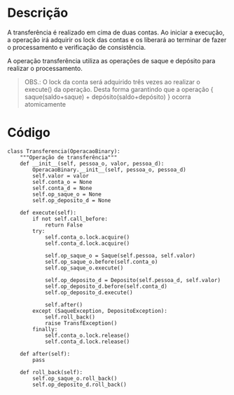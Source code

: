 # Descrição

A transferência é realizado em cima de duas contas. Ao iniciar a execução, a operação irá adquirir os lock das contas e os liberará ao terminar de fazer o processamento e verificação de consistência.

A operação transferência utiliza as operações de saque e depósito para realizar o processamento.

> OBS.: O lock da conta será adquirido três vezes ao realizar o execute\(\) da operação. Desta forma garantindo que a operação { saque\(saldo+saque\) + depósito\(saldo+depósito\) } ocorra atomicamente

# Código

```
class Transferencia(OperacaoBinary):
    """Operação de transferência"""
    def __init__(self, pessoa_o, valor, pessoa_d):
        OperacaoBinary.__init__(self, pessoa_o, pessoa_d)
        self.valor = valor
        self.conta_o = None
        self.conta_d = None
        self.op_saque_o = None
        self.op_deposito_d = None

    def execute(self):
        if not self.call_before:
            return False
        try:
            self.conta_o.lock.acquire()
            self.conta_d.lock.acquire()

            self.op_saque_o = Saque(self.pessoa, self.valor)
            self.op_saque_o.before(self.conta_o)
            self.op_saque_o.execute()

            self.op_deposito_d = Deposito(self.pessoa_d, self.valor)
            self.op_deposito_d.before(self.conta_d)
            self.op_deposito_d.execute()

            self.after()
        except (SaqueException, DepositoException):
            self.roll_back()
            raise TransfException()
        finally:
            self.conta_o.lock.release()
            self.conta_d.lock.release()

    def after(self):
        pass

    def roll_back(self):
        self.op_saque_o.roll_back()
        self.op_deposito_d.roll_back()
```



